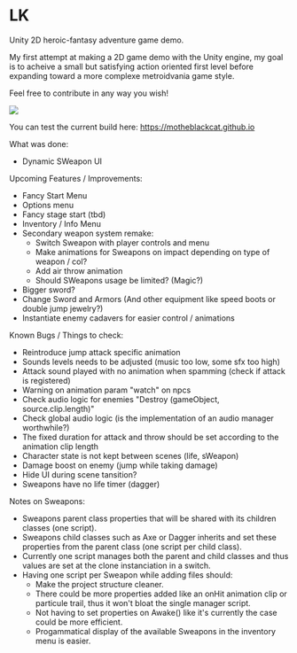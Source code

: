 # LK

Unity 2D heroic-fantasy adventure game demo.

My first attempt at making a 2D game demo with the Unity engine, my goal is to acheive a small but satisfying action oriented first level before expanding toward a more complexe metroidvania game style.

Feel free to contribute in any way you wish!

<img src="https://motheblackcat.github.io/assets/img/game.gif">

You can test the current build here: https://motheblackcat.github.io

What was done:

- Dynamic SWeapon UI

Upcoming Features / Improvements:

- Fancy Start Menu
- Options menu
- Fancy stage start (tbd)
- Inventory / Info Menu
- Secondary weapon system remake:
  - Switch Sweapon with player controls and menu
  - Make animations for Sweapons on impact depending on type of weapon / col?
  - Add air throw animation
  - Should SWeapons usage be limited? (Magic?)
- Bigger sword?
- Change Sword and Armors (And other equipment like speed boots or double jump jewelry?)
- Instantiate enemy cadavers for easier control / animations

Known Bugs / Things to check:

- Reintroduce jump attack specific animation
- Sounds levels needs to be adjusted (music too low, some sfx too high)
- Attack sound played with no animation when spamming (check if attack is registered)
- Warning on animation param "watch" on npcs
- Check audio logic for enemies "Destroy (gameObject, source.clip.length)"
- Check global audio logic (is the implementation of an audio manager worthwhile?)
- The fixed duration for attack and throw should be set according to the animation clip length
- Character state is not kept between scenes (life, sWeapon)
- Damage boost on enemy (jump while taking damage)
- Hide UI during scene tansition?
- Sweapons have no life timer (dagger)

Notes on Sweapons:

- Sweapons parent class properties that will be shared with its children classes (one script).
- Sweapons child classes such as Axe or Dagger inherits and set these properties from the parent class (one script per child class).
- Currently one script manages both the parent and child classes and thus values are set at the clone instanciation in a switch.
- Having one script per Sweapon while adding files should:
  - Make the project structure cleaner.
  - There could be more properties added like an onHit animation clip or particule trail, thus it won't bloat the single manager script.
  - Not having to set properties on Awake() like it's currently the case could be more efficient.
  - Progammatical display of the available Sweapons in the inventory menu is easier.
